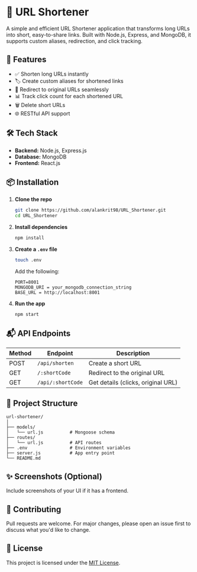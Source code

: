 # 🔗 URL Shortener

A simple and efficient URL Shortener application that transforms long URLs into short, easy-to-share links. Built with Node.js, Express, and MongoDB, it supports custom aliases, redirection, and click tracking.

## 🚀 Features

- ✅ Shorten long URLs instantly
- 🏷️ Create custom aliases for shortened links
- 🔁 Redirect to original URLs seamlessly
- 📊 Track click count for each shortened URL
- 🗑️ Delete short URLs
- 🌐 RESTful API support

## 🛠️ Tech Stack

- **Backend:** Node.js, Express.js
- **Database:** MongoDB
- **Frontend:** React.js

## 📦 Installation

1. **Clone the repo**
   ```bash
   git clone https://github.com/alankrit98/URL_Shortener.git
   cd URL_Shortener
   ```

2. **Install dependencies**
   ```bash
   npm install
   ```

3. **Create a `.env` file**
   ```bash
   touch .env
   ```

   Add the following:
   ```env
   PORT=8001
   MONGODB_URI = your_mongodb_connection_string
   BASE_URL = http://localhost:8001
   ```

4. **Run the app**
   ```bash
   npm start
   ```

## 📬 API Endpoints

| Method | Endpoint        | Description                       |
|--------|------------------|-----------------------------------|
| POST   | `/api/shorten`   | Create a short URL                |
| GET    | `/:shortCode`    | Redirect to the original URL      |
| GET    | `/api/:shortCode`| Get details (clicks, original URL)|

## 📁 Project Structure

```
url-shortener/
│
├── models/
│   └── url.js          # Mongoose schema
├── routes/
│   └── url.js          # API routes
├── .env                # Environment variables
├── server.js           # App entry point
└── README.md
```

## ✨ Screenshots (Optional)

Include screenshots of your UI if it has a frontend.

## 🤝 Contributing

Pull requests are welcome. For major changes, please open an issue first to discuss what you'd like to change.

## 📄 License

This project is licensed under the [MIT License](LICENSE).
